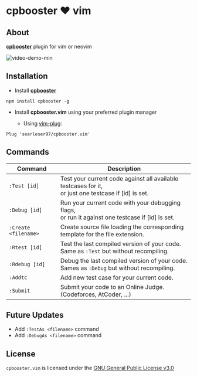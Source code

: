 # cpbooster :heart: vim

## About

[**cpbooster**](https://github.com/searleser97/cpbooster) plugin for vim or neovim

![video-demo-min](https://user-images.githubusercontent.com/5056411/112360916-71608280-8c98-11eb-82c2-04b4898034e1.gif)


## Installation

- Install [**cpbooster**](https://github.com/searleser97/cpbooster)

```
npm install cpbooster -g
```

- Install **cpbooster.vim** using your preferred plugin manager

  - Using [vim-plug](https://github.com/junegunn/vim-plug):

```vim
Plug 'searleser97/cpbooster.vim'
```

## Commands

| Command              | Description                                                                                             |
| -------------------- | ------------------------------------------------------------------------------------------------------- |
| `:Test [id]`         | Test your current code against all available testcases for it,<br/>or just one testcase if [id] is set. |
| `:Debug [id]`        | Run your current code with your debugging flags,<br/>or run it against one testcase if [id] is set.     |
| `:Create <filename>` | Create source file loading the corresponding<br/>template for the file extension.                       |
| `:Rtest [id]`        | Test the last compiled version of your code.<br/>Same as `:Test` but without recompiling.               |
| `:Rdebug [id]`       | Debug the last compiled version of your code.<br/>Sames as `:Debug` but without recompiling.            |
| `:Addtc`             | Add new test case for your current code.                                                                |
| `:Submit`            | Submit your code to an Online Judge. (Codeforces, AtCoder, ...)                                         |

## Future Updates

- Add `:TestAs <filename>` command
- Add `:DebugAs <filename>` command

## License

`cpbooster.vim` is licensed under the [GNU General Public License v3.0](https://github.com/searleser97/cpbooster.vim/blob/master/LICENSE)
